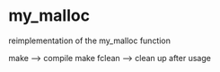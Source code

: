 # my_malloc
reimplementation of the my_malloc function  

make --> compile
make fclean --> clean up after usage 

